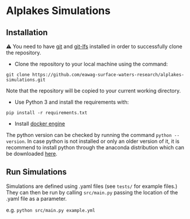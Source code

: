 # Alplakes Simulations

## Installation

:warning: You need to have [git](https://git-scm.com/downloads) and [git-lfs](https://git-lfs.github.com/) installed in order to successfully clone the repository.

- Clone the repository to your local machine using the command: 

 `git clone https://github.com/eawag-surface-waters-research/alplakes-simulations.git`
 
 Note that the repository will be copied to your current working directory.

- Use Python 3 and install the requirements with:

 `pip install -r requirements.txt`

- Install [docker engine](https://docs.docker.com/desktop/)

 The python version can be checked by running the command `python --version`. In case python is not installed or only an older version of it, it is recommend to install python through the anaconda distribution which can be downloaded [here](https://www.anaconda.com/products/individual). 

## Run Simulations

Simulations are defined using .yaml files (see ```tests/``` for example files.) 
They can then be run by calling ```src/main.py``` passing the location of the .yaml file as a parameter.

e.g. ```python src/main.py example.yml```


